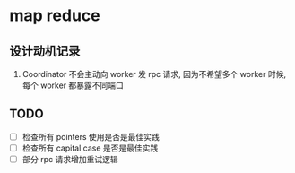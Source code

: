 # map reduce

## 设计动机记录

1. Coordinator 不会主动向 worker 发 rpc 请求, 因为不希望多个 worker 时候, 每个 worker 都暴露不同端口

## TODO

- [ ] 检查所有 pointers 使用是否是最佳实践
- [ ] 检查所有 capital case 是否是最佳实践
- [ ] 部分 rpc 请求增加重试逻辑
